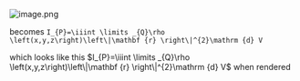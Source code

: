 ![image.png]()

becomes `I_{P}=\iiint \limits _{Q}\rho \left(x,y,z\right)\left\|\mathbf {r} \right\|^{2}\mathrm {d} V`

which looks like this $I_{P}=\iiint \limits _{Q}\rho \left(x,y,z\right)\left\|\mathbf {r} \right\|^{2}\mathrm {d} V$ when rendered
